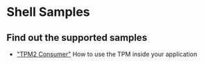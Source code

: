 # Shell Samples

## Find out the supported samples 

* ["TPM2 Consumer"](./tpm2.consumer/README.md) How to use the TPM inside your application